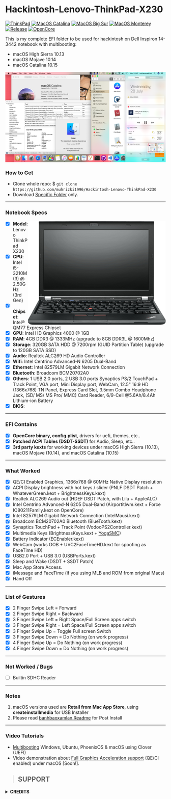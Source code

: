 # Hackintosh-Lenovo-ThinkPad-X230

[![ThinkPad](https://img.shields.io/badge/ThinkPad-X230-blue.svg)](https://psref.lenovo.com/syspool/Sys/PDF/withdrawnbook/ThinkPad_X230.pdf)
[![MacOS Catalina](https://img.shields.io/badge/Catalina-10.15-red.svg)](https://www.apple.com/)
[![MacOS Big Sur](https://img.shields.io/badge/Big_Sur-11.4-blue.svg)](https://www.apple.com/macos/big-sur/)
[![MacOS Monterey](https://img.shields.io/badge/Monterey-12.0-purple.svg)](https://www.apple.com/macos/monterey-preview/)
[![Release](https://img.shields.io/badge/Download-latest-brightgreen.svg)](https://github.com/muhrizki1996/Hackintosh-Lenovo-ThinkPad-X230/releases/latest)
[![OpenCore](https://img.shields.io/badge/OpenCore-0.7.1-blue.svg)](https://github.com/acidanthera/OpenCorePkg/releases/latest)

This is my complete EFI folder to be used for hackintosh on Dell Inspiron 14-3442 notebook with multibooting:
- macOS High Sierra 10.13
- macOS Mojave 10.14
- macOS Catalina 10.15
 
<img src="/img/Screenshot.png?raw=true" alt="macOS Screenshot" align="center">
 
### How to Get
- Clone whole repo: $ `git clone https://github.com/muhrizki1996/Hackintosh-Lenovo-ThinkPad-X230`
- Download [Specific Folder](https://minhaskamal.github.io/DownGit/#/home) only.
 
--------------------------------------------------------------------------------------------
 
### Notebook Specs
<img src="/img/Lenovo-ThinkPad-X230.png?raw=true" alt="Dell Inspiron 14-3442" align="right" width="433" height="325">

- [x] <b>Model</b>: Lenovo ThinkPad X230
- [x] <b>CPU</b>: Intel i5-3210M (3) @ 2.50GHz (3rd Gen)
- [x] <b>Chipset</b>: Intel® QM77 Express Chipset
- [x] <b>GPU</b>: Intel HD Graphics 4000 @ 1GB
- [x] <b>RAM</b>: 4GB DDR3 @ 1333MHz (upgrade to 8GB DDR3L @ 1600Mhz)
- [x] <b>Storage</b>: 320GB SATA HDD @ 7200rpm (GUID Partition Table) (upgrade to 120GB SATA SSD)
- [x] <b>Audio</b>: Realtek ALC269 HD Audio Controller
- [x] <b>Wifi</b>: Intel Centrino Advanced-N 6205 Dual-Band
- [x] <b>Ethernet</b>: Intel 82579LM Gigabit Network Connection
- [x] <b>Bluetooth</b>: Broadcom BCM20702A0
- [x] <b>Others</b>: 1 USB 2.0 ports, 2 USB 3.0 ports Synaptics PS/2 TouchPad + Track Point, VGA port, Mini Display port, WebCam, 12.5" 16:9 HD (1366x768) TN Panel, Express Card Slot, 3.5mm Combo Headphone Jack, (SD/ MS/ MS Pro/ MMC) Card Reader, 6/9-Cell @5.6Ah/8.4Ah Lithium-ion Battery
- [x] <b>BIOS</b>: 
 
--------------------------------------------------------------------------------------------
 
### EFI Contains
- [x] <b>OpenCore binary, config.plist</b>, drivers for uefi, themes, etc..
- [x] <b>Patched ACPI Tables (DSDT-SSDT)</b> for Audio, Sleep, etc..
- [x] <b>3rd party kexts</b> for working devices under macOS High Sierra (10.13), macOS Mojave (10.14), and macOS Catalina (10.15)
 
--------------------------------------------------------------------------------------------
 
### What Worked
- [x] QE/CI Enabled Graphics, 1366x768 @ 60MHz Native Display resolution
- [x] ACPI Display brightness with hot keys / slider (PNLF DSDT Patch + WhateverGreen.kext + BrightnessKeys.kext)
- [x] Realtek ALC269 Audio out (HDEF DSDT Patch, with Lilu + AppleALC)
- [x] Intel Centrino Advanced-N 6205 Dual-Band (Airportitlwm.kext + Force IO80211Family.kext on OpenCore)
- [x] Intel 82579LM Gigabit Network Connection (IntelMausi.kext)
- [x] Broadcom BCM20702A0 Bluetooth (BlueTooth.kext)
- [x] Synaptics TouchPad + Track Point (VodooPS2Controller.kext)
- [x] Multimedia Keys (BrightnessKeys.kext + [YogaSMC](https://github.com/zhen-zen/YogaSMC))
- [x] Battery Indicator (ECEnabler.kext)
- [x] WebCam (works OOB + UVC2FaceTimeHD.kext for spoofing as FaceTime HD)
- [x] USB2.0 Port + USB 3.0 (USBPorts.kext)
- [x] Sleep and Wake (DSDT + SSDT Patch)
- [x] Mac App Store Access.
- [x] iMessage and FaceTime (if you using MLB and ROM from original Macs)
- [x] Hand Off

--------------------------------------------------------------------------------------------

### List of Gestures
- [X] 2 Finger Swipe Left = Forward
- [X] 2 Finger Swipe Right = Backward
- [X] 3 Finger Swipe Left = Right Space/Full Screen apps switch
- [X] 3 Finger Swipe Right = Left Space/Full Screen apps switch
- [X] 3 Finger Swipe Up = Toggle Full screen Switch
- [X] 3 Finger Swipe Down = Do Nothing (on work progress)
- [X] 4 Finger Swipe Up = Do Nothing (on work progress)
- [X] 4 Finger Swipe Down = Do Nothing (on work progress)

--------------------------------------------------------------------------------------------
 
### Not Worked / Bugs
- [ ] Builtin SDHC Reader
 
--------------------------------------------------------------------------------------------
 
### Notes
1. macOS versions used are <b>Retail from Mac App Store</b>, using <b>createinstallmedia</b> for USB Installer
2. Please read [banhbaoxamlan Readme](https://github.com/banhbaoxamlan/X230-Hackintosh/blob/master/Other/README_OTHERS.md) for Post Install
 
--------------------------------------------------------------------------------------------

### Video Tutorials
- [Multibooting](https://www.youtube.com/watch?v=vXMNyiEgD6o) Windows, Ubuntu, PhoenixOS & macOS using Clover (UEFI)
- Video demonstration about [Full Graphics Acceleration support](https://www.youtube.com/watch?v=) (QE/CI enabled) under macOS [Soon!].
 
> ## SUPPORT

<details>
<summary><strong> CREDITS </strong></summary>
<br>

- [Apple](https://www.apple.com) for macOS.
- [Acidanthera](https://github.com/acidanthera) for all the kexts/utilities that they made.
- [Rehabman](https://github.com/RehabMan) and [Daliansky](https://github.com/daliansky) for the patches and guides and kexts.
- [George Kushnir](https://github.com/n4ru) for modified BIOS.
- [Dortania](https://github.com/dortania) for for the OpenCore Install Guide.
- [simprecicchiani](https://github.com/simprecicchiani) for inspirational ThinkPad configurations.
- [zhen-zen](https://github.com/zhen-zen) for **YogaSMC**.

</details>
